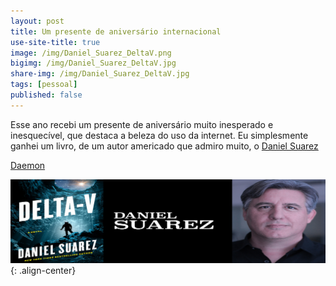 ```yaml
---
layout: post
title: Um presente de aniversário internacional
use-site-title: true
image: /img/Daniel_Suarez_DeltaV.png
bigimg: /img/Daniel_Suarez_DeltaV.jpg
share-img: /img/Daniel_Suarez_DeltaV.jpg
tags: [pessoal]
published: false
---
```


Esse ano recebi um presente de aniversário muito inesperado e inesquecível, que destaca a beleza do uso da internet. Eu simplesmente ganhei um livro, de um autor americado que admiro muito, o [Daniel Suarez](https://daniel-suarez.com/)

[Daemon](https://www.estantevirtual.com.br/livros/daniel-suarez/daemon/300849345)

![image](../img/Daniel_Suarez_DeltaV.png){: .align-center}

